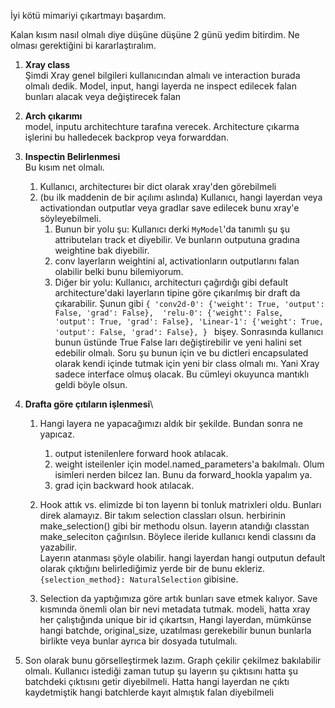 

İyi kötü mimariyi çıkartmayı başardım.

Kalan kısım nasıl olmalı diye düşüne düşüne 2 günü yedim bitirdim. Ne olması gerektiğini bi kararlaştıralım.

1. **Xray class**\
Şimdi Xray genel bilgileri kullanıcından almalı ve interaction burada olmalı dedik.
Model, input, hangi layerda ne inspect edilecek falan bunları alacak veya değiştirecek falan

2. **Arch çıkarımı**\
model, inputu architechture tarafına verecek. Architecture çıkarma işlerini bu halledecek backprop veya forwarddan.

3. **Inspectin Belirlenmesi**\
Bu kısım net olmalı.
   1. Kullanıcı, architectureı bir dict olarak xray'den görebilmeli
   2. (bu ilk maddenin de bir açılımı aslında) Kullanıcı, hangi layerdan veya activationdan outputlar veya gradlar 
   save edilecek bunu xray'e söyleyebilmeli.
      1. Bunun bir yolu şu: Kullanıcı derki `MyModel`'da tanımlı şu şu attributeları track et diyebilir. 
      Ve bunların outputuna gradına weightine bak diyebilir. 
      2. conv layerların weightini al, activationların outputlarını falan olabilir belki bunu bilemiyorum.
      3. Diğer bir yolu: Kullanıcı, architecturı çağırdığı gibi default architecture'daki layerların tipine göre
      çıkarılmış bir draft da çıkarabilir. Şunun gibi 
      `{
      'conv2d-0': {'weight': True, 'output': False, 'grad': False}, 
      'relu-0': {'weight': False, 'output': True, 'grad': False},
      'Linear-1': {'weight': True, 'output': False, 'grad': False},
      }
      ` bişey. Sonrasında kullanıcı bunun üstünde True False ları değiştirebilir ve yeni halini set edebilir olmalı.
      Soru şu bunun için ve bu dictleri encapsulated olarak kendi içinde tutmak için yeni bir class olmalı mı. Yani Xray
      sadece interface olmuş olacak. Bu cümleyi okuyunca mantıklı geldi böyle olsun.

4. **Drafta göre çıtıların işlenmesi**\
   1. Hangi layera ne yapacağımızı aldık bir şekilde. Bundan sonra ne yapıcaz.
      1. output istenilenlere forward hook atılacak.
      2. weight isteilenler için model.named_parameters'a bakılmalı. Olum isimleri nerden bilcez lan. 
      Bunu da forward_hookla yapalım ya.
      3. grad için backward hook atılacak.

   2. Hook attık vs. elimizde bi ton layerın bi tonluk matrixleri oldu. Bunları direk alamayız. Bir takım selection 
   classları olsun. herbirinin make_selection() gibi bir methodu olsun. layerın atandığı classtan make_seleciton 
   çağırılsın. Böylece ileride kullanıcı kendi classını da yazabilir.\
   Layerın atanması şöyle olabilir. hangi layerdan hangi outputun default olarak çıktığını belirlediğimiz yerde bir de 
   bunu ekleriz. `{selection_method}: NaturalSelection` gibisine.
   
   3. Selection da yaptığımıza göre artık bunları save etmek kalıyor. Save kısmında önemli olan bir nevi metadata tutmak.
   modeli, hatta xray her çalıştığında unique bir id çıkartsın, Hangi layerdan, mümkünse hangi batchde, original_size, uzatılması gerekebilir bunun
   bunlarla birlikte veya bunlar ayrıca bir dosyada tutulmalı.


5. Son olarak bunu görselleştirmek lazım. Graph çekilir çekilmez bakılabilir olmalı. Kullanıcı istediği zaman 
tutup şu layerın şu çıktısını hatta şu batchdeki çıktısını getir diyebilmeli. Hatta hangi layerdan ne çıktı 
kaydetmiştik hangi batchlerde kayıt almıştık falan diyebilmeli

